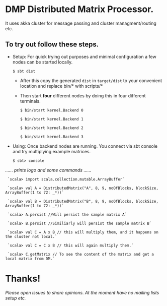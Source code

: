 # DMP Distributed Matrix Processor.

 It uses akka cluster for message passing and cluster managment/routing etc.

## To try out follow these steps.

* Setup: For quick trying out purposes and minimal configuration a few nodes can be started locally.

    `$ sbt dist`

   * After this copy the generated `dist` in `target/dist` to your convenient location and replace bin/* with scripts/*

   * Then start **four** different nodes by doing this in four different terminals.

     `$ bin/start kernel.Backend 0`

     `$ bin/start kernel.Backend 1`

     `$ bin/start kernel.Backend 2`

     `$ bin/start kernel.Backend 3`


* Using:  Once backend nodes are running. You connect via sbt console and try multiplying example matrices.

     `$ sbt> console`


_...... prints logo and some commands ......_

     `scala> import scala.collection.mutable.ArrayBuffer`

     `scala> val A = DistributedMatrix("A", 8, 9, noOfBlocks, blockSize, ArrayBuffer(1 to 72: _*))`

     `scala> val B = DistributedMatrix("B", 8, 9, noOfBlocks, blockSize, ArrayBuffer(1 to 72: _*))`

     `scala> A.persist //Will persist the sample matrix A`

     `scala> B.persist //Similiarly will persist the sample matrix B`

     `scala> val C = A x B // this will multiply them, and it happens on the cluster not local.`

     `scala> val C = C x B // this will again multiply them.`

     `scala> C.getMatrix // To see the content of the matrix and get a local matrix from DM.`


# Thanks!


_Please open issues to share opinions. At the moment have no mailing lists setup etc._
